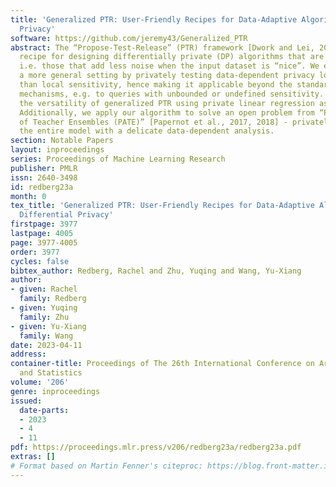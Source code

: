 ```yaml
---
title: 'Generalized PTR: User-Friendly Recipes for Data-Adaptive Algorithms with Differential
  Privacy'
software: https://github.com/jeremy43/Generalized_PTR
abstract: The “Propose-Test-Release” (PTR) framework [Dwork and Lei, 2009] is a classic
  recipe for designing differentially private (DP) algorithms that are data-adaptive,
  i.e. those that add less noise when the input dataset is “nice”. We extend PTR to
  a more general setting by privately testing data-dependent privacy losses rather
  than local sensitivity, hence making it applicable beyond the standard noise-adding
  mechanisms, e.g. to queries with unbounded or undefined sensitivity. We demonstrate
  the versatility of generalized PTR using private linear regression as a case study.
  Additionally, we apply our algorithm to solve an open problem from “Private Aggregation
  of Teacher Ensembles (PATE)” [Papernot et al., 2017, 2018] - privately releasing
  the entire model with a delicate data-dependent analysis.
section: Notable Papers
layout: inproceedings
series: Proceedings of Machine Learning Research
publisher: PMLR
issn: 2640-3498
id: redberg23a
month: 0
tex_title: 'Generalized PTR: User-Friendly Recipes for Data-Adaptive Algorithms with
  Differential Privacy'
firstpage: 3977
lastpage: 4005
page: 3977-4005
order: 3977
cycles: false
bibtex_author: Redberg, Rachel and Zhu, Yuqing and Wang, Yu-Xiang
author:
- given: Rachel
  family: Redberg
- given: Yuqing
  family: Zhu
- given: Yu-Xiang
  family: Wang
date: 2023-04-11
address:
container-title: Proceedings of The 26th International Conference on Artificial Intelligence
  and Statistics
volume: '206'
genre: inproceedings
issued:
  date-parts:
  - 2023
  - 4
  - 11
pdf: https://proceedings.mlr.press/v206/redberg23a/redberg23a.pdf
extras: []
# Format based on Martin Fenner's citeproc: https://blog.front-matter.io/posts/citeproc-yaml-for-bibliographies/
---
```

